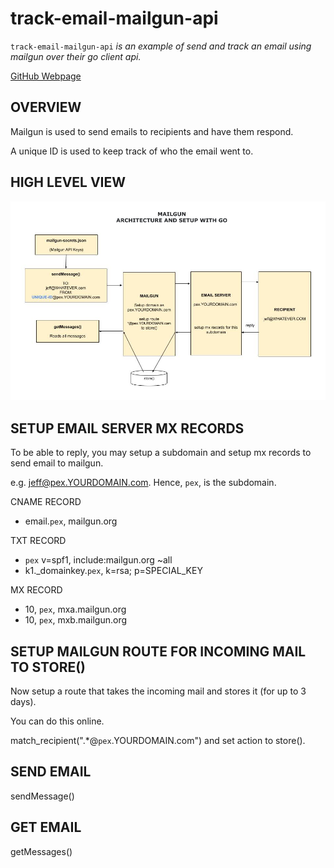 # track-email-mailgun-api

`track-email-mailgun-api` _is an example of
send and track an email using mailgun over their go client api._

[GitHub Webpage](https://jeffdecola.github.io/my-go-examples/)

## OVERVIEW

Mailgun is used to send emails to recipients and have them respond.

A unique ID is used to keep track of who the email went to.

## HIGH LEVEL VIEW

![IMAGE - mailgun-architecture-and-setup-with-go.jpg - IMAGE](https://github.com/JeffDeCola/my-go-examples/blob/master/docs/pics/mailgun-architecture-and-setup-with-go.jpg)

## SETUP EMAIL SERVER MX RECORDS

To be able to reply, you may setup a subdomain and
setup mx records to send email to mailgun.

e.g. jeff@pex.YOURDOMAIN.com.  Hence, `pex`, is the subdomain.

CNAME RECORD

* email.`pex`,  mailgun.org

TXT RECORD

* `pex` v=spf1, include:mailgun.org ~all
* k1._domainkey.`pex`, k=rsa; p=SPECIAL_KEY

MX RECORD

* 10, `pex`, mxa.mailgun.org
* 10, `pex`, mxb.mailgun.org

## SETUP MAILGUN ROUTE FOR INCOMING MAIL TO STORE()

Now setup a route that takes the incoming mail and stores it (for up to 3 days).

You can do this online.

match_recipient(".*@`pex`.YOURDOMAIN.com") and set action to store().

## SEND EMAIL

sendMessage()

## GET EMAIL

getMessages()